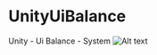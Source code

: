 # UnityUiBalance
Unity - Ui Balance - System
![Alt text]([path/to/your/gif.gif](https://raw.githubusercontent.com/gkhanbey/UnityUiBalance/main/proje.gif))
